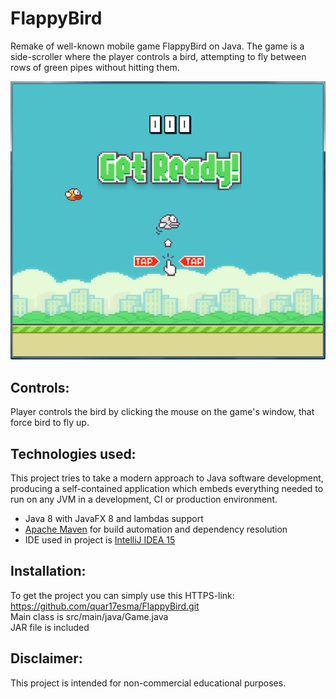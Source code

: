 # FlappyBird

Remake of well-known mobile game FlappyBird on Java. The game is a side-scroller where the player controls a bird, attempting to fly between rows of green pipes without hitting them.

![Sample screen from this application](FlappyBird_Screenshot_1.png)

## Controls:

Player controls the bird by clicking the mouse on the game's window, that force bird to fly up.

## Technologies used:

This project tries to take a modern approach to Java software development, producing a self-contained application which embeds everything needed to run on any JVM in a development, CI or production environment. 

- Java 8 with JavaFX 8 and lambdas support
- [Apache Maven](https://maven.apache.org/) for build automation and dependency resolution
- IDE used in project is [IntelliJ IDEA 15](https://www.jetbrains.com/idea/)

## Installation:

To get the project you can simply use this HTTPS-link:  
https://github.com/quar17esma/FlappyBird.git  
Main class is src/main/java/Game.java  
JAR file is included  

## Disclaimer:

This project is intended for non-commercial educational purposes.
